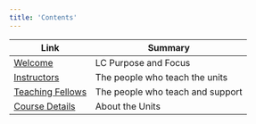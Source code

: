 ```yaml
---
title: 'Contents'
---
```


Link | Summary
|------------|-------------|
[Welcome](../welcome/) | LC Purpose and Focus
[Instructors](../instructors)  | The people who teach the units
[Teaching Fellows](../teaching-fellows) | The people who teach and support
[Course Details](../courses/) | About the Units 